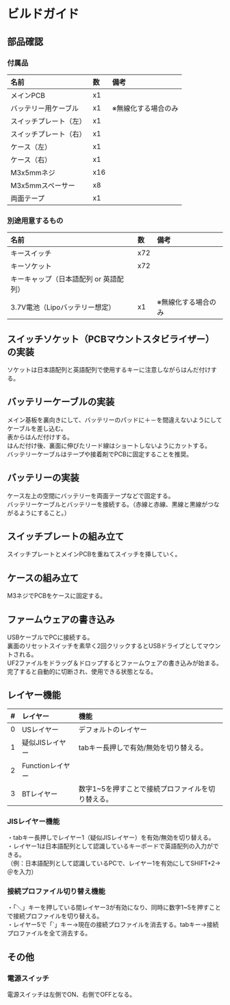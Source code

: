 # ビルドガイド
## 部品確認
### 付属品
|名前|数|備考|
|:-|:-|:-|
|メインPCB|x1| |
|バッテリー用ケーブル|x1|※無線化する場合のみ|
|スイッチプレート（左）|x1| |
|スイッチプレート（右）|x1| |
|ケース（左）|x1| |
|ケース（右）|x1| |
|M3x5mmネジ|x16| |
|M3x5mmスペーサー|x8| |
|両面テープ|x1| |
 
### 別途用意するもの
|名前|数|備考|
|:-|:-|:-|
|キースイッチ|x72| |
|キーソケット|x72| |
|キーキャップ（日本語配列 or 英語配列）| | |
|3.7V電池（Lipoバッテリー想定）|x1|※無線化する場合のみ|
 
## スイッチソケット（PCBマウントスタビライザー）の実装
ソケットは日本語配列と英語配列で使用するキーに注意しながらはんだ付けする。  
 
## バッテリーケーブルの実装
メイン基板を裏向きにして、バッテリーのパッドに＋－を間違えないようにしてケーブルを差し込む。  
表からはんだ付けする。  
はんだ付け後、裏面に伸びたリード線はショートしないようにカットする。  
バッテリーケーブルはテープや接着剤でPCBに固定することを推奨。  

## バッテリーの実装
ケース左上の空間にバッテリーを両面テープなどで固定する。  
バッテリーケーブルとバッテリーを接続する。（赤線と赤線、黒線と黒線がつながるようにすること。）  
 
## スイッチプレートの組み立て
スイッチプレートとメインPCBを重ねてスイッチを挿していく。  
 
## ケースの組み立て
M3ネジでPCBをケースに固定する。  

## ファームウェアの書き込み
USBケーブルでPCに接続する。  
裏面のリセットスイッチを素早く2回クリックするとUSBドライブとしてマウントされる。  
UF2ファイルをドラッグ＆ドロップするとファームウェアの書き込みが始まる。  
完了すると自動的に切断され、使用できる状態となる。  
 
## レイヤー機能
|#|レイヤー|機能|
|:-|:--|:--|
|0|USレイヤー|デフォルトのレイヤー|
|1|疑似JISレイヤー|tabキー長押しで有効/無効を切り替える。|
|2|Functionレイヤー|
|3|BTレイヤー|数字1~5を押すことで接続プロファイルを切り替える。|

### JISレイヤー機能
・tabキー長押しでレイヤー1（疑似JISレイヤー）を有効/無効を切り替える。  
・レイヤー1は日本語配列として認識しているキーボードで英語配列の入力ができる。  
（例：日本語配列として認識しているPCで、レイヤー1を有効にしてSHIFT+2→＠を入力） 

### 接続プロファイル切り替え機能
・「＼」キーを押している間レイヤー3が有効になり、同時に数字1~5を押すことで接続プロファイルを切り替える。  
・レイヤー5で「`」キー→現在の接続プロファイルを消去する。tabキー→接続プロファイルを全て消去する。  
 
## その他
### 電源スイッチ
電源スイッチは左側でON、右側でOFFとなる。  